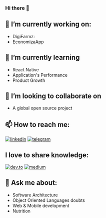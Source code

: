 ### Hi there 👋


## 🔭 I’m currently working on:

- DigiFarmz:
- EconomizaApp

## 🌱 I’m currently learning

- React Native
- Application's Performance
- Product Growth
  
## 👯 I’m looking to collaborate on

- A global open source project 
  
## 📫 How to reach me:

[![linkedin](https://img.shields.io/badge/LinkedIn-0077B5?style=for-the-badge&logo=linkedin&logoColor=white)](https://www.linkedin.com/in/ramonsrocha/)
[![telegram](https://img.shields.io/badge/Telegram-2CA5E0?style=for-the-badge&logo=telegram&logoColor=white)](https://t.me/@vuejspoa)

## I love to share knowledge:

[![dev.to](https://img.shields.io/badge/dev.to-0A0A0A?style=for-the-badge&logo=devdotto&logoColor=white)](https://dev.to/ramon_src)
[![medium](https://img.shields.io/badge/Medium-12100E?style=for-the-badge&logo=medium&logoColor=white)](https://medium.com/@ramon_src)


## 💬 Ask me about:

- Software Architecture
- Object Oriented Languages doubts
- Web & Mobile development
- Nutrition

<!-- https://dev.to/envoy_/150-badges-for-github-pnk -->
